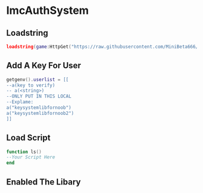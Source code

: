 # ImcAuthSystem
## Loadstring
```lua
loadstring(game:HttpGet("https://raw.githubusercontent.com/MiniBeta666/ImcAuthSystem/main/Source", true))()
```
## Add A Key For User
```lua
getgenv().userlist = [[
--a(key to verify)
-- a(<string>)
--ONLY PUT IN THIS LOCAL
--Explame:
a("keysystemlibfornoob")
a("keysystemlibfornoob2")
]]
```
## Load Script
```lua
function ls()
--Your Script Here
end
```
## Enabled The Libary
```lua
```
